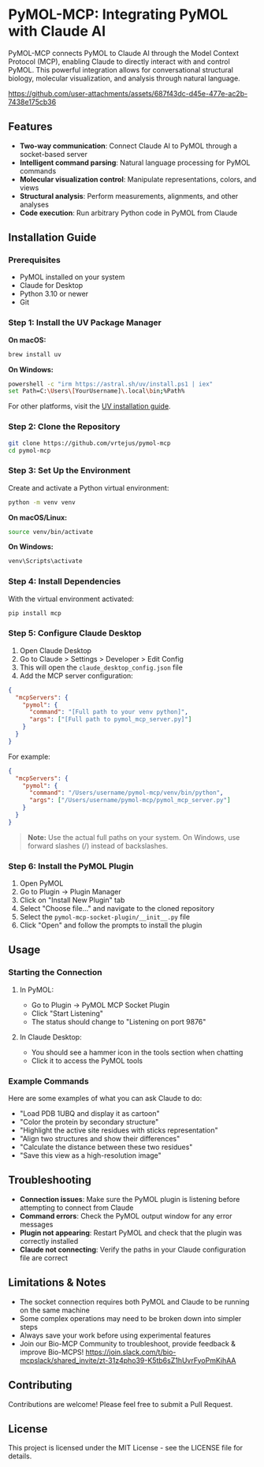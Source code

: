 # PyMOL-MCP: Integrating PyMOL with Claude AI

PyMOL-MCP connects PyMOL to Claude AI through the Model Context Protocol (MCP), enabling Claude to directly interact with and control PyMOL. This powerful integration allows for conversational structural biology, molecular visualization, and analysis through natural language.



https://github.com/user-attachments/assets/687f43dc-d45e-477e-ac2b-7438e175cb36



## Features

- **Two-way communication**: Connect Claude AI to PyMOL through a socket-based server
- **Intelligent command parsing**: Natural language processing for PyMOL commands
- **Molecular visualization control**: Manipulate representations, colors, and views
- **Structural analysis**: Perform measurements, alignments, and other analyses
- **Code execution**: Run arbitrary Python code in PyMOL from Claude

## Installation Guide

### Prerequisites

- PyMOL installed on your system
- Claude for Desktop
- Python 3.10 or newer
- Git

### Step 1: Install the UV Package Manager

**On macOS:**

```bash
brew install uv
```

**On Windows:**

```bash
powershell -c "irm https://astral.sh/uv/install.ps1 | iex"
set Path=C:\Users\[YourUsername]\.local\bin;%Path%
```

For other platforms, visit the [UV installation guide](https://docs.astral.sh/uv/getting-started/installation/).

### Step 2: Clone the Repository

```bash
git clone https://github.com/vrtejus/pymol-mcp
cd pymol-mcp
```

### Step 3: Set Up the Environment

Create and activate a Python virtual environment:

```bash
python -m venv venv
```

**On macOS/Linux:**

```bash
source venv/bin/activate
```

**On Windows:**

```bash
venv\Scripts\activate
```

### Step 4: Install Dependencies

With the virtual environment activated:

```bash
pip install mcp
```

### Step 5: Configure Claude Desktop

1. Open Claude Desktop
2. Go to Claude > Settings > Developer > Edit Config
3. This will open the `claude_desktop_config.json` file
4. Add the MCP server configuration:

```json
{
  "mcpServers": {
    "pymol": {
      "command": "[Full path to your venv python]",
      "args": ["[Full path to pymol_mcp_server.py]"]
    }
  }
}
```

For example:

```json
{
  "mcpServers": {
    "pymol": {
      "command": "/Users/username/pymol-mcp/venv/bin/python",
      "args": ["/Users/username/pymol-mcp/pymol_mcp_server.py"]
    }
  }
}
```

> **Note:** Use the actual full paths on your system. On Windows, use forward slashes (/) instead of backslashes.

### Step 6: Install the PyMOL Plugin

1. Open PyMOL
2. Go to Plugin → Plugin Manager
3. Click on "Install New Plugin" tab
4. Select "Choose file..." and navigate to the cloned repository
5. Select the `pymol-mcp-socket-plugin/__init__.py` file
6. Click "Open" and follow the prompts to install the plugin

## Usage

### Starting the Connection

1. In PyMOL:

   - Go to Plugin → PyMOL MCP Socket Plugin
   - Click "Start Listening"
   - The status should change to "Listening on port 9876"

2. In Claude Desktop:
   - You should see a hammer icon in the tools section when chatting
   - Click it to access the PyMOL tools

### Example Commands

Here are some examples of what you can ask Claude to do:

- "Load PDB 1UBQ and display it as cartoon"
- "Color the protein by secondary structure"
- "Highlight the active site residues with sticks representation"
- "Align two structures and show their differences"
- "Calculate the distance between these two residues"
- "Save this view as a high-resolution image"

## Troubleshooting

- **Connection issues**: Make sure the PyMOL plugin is listening before attempting to connect from Claude
- **Command errors**: Check the PyMOL output window for any error messages
- **Plugin not appearing**: Restart PyMOL and check that the plugin was correctly installed
- **Claude not connecting**: Verify the paths in your Claude configuration file are correct

## Limitations & Notes

- The socket connection requires both PyMOL and Claude to be running on the same machine
- Some complex operations may need to be broken down into simpler steps
- Always save your work before using experimental features
- Join our Bio-MCP Community to troubleshoot, provide feedback & improve Bio-MCPS! https://join.slack.com/t/bio-mcpslack/shared_invite/zt-31z4pho39-K5tb6sZ1hUvrFyoPmKihAA

## Contributing

Contributions are welcome! Please feel free to submit a Pull Request.

## License

This project is licensed under the MIT License - see the LICENSE file for details.
